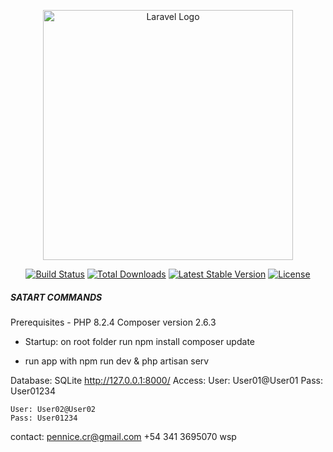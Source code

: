 <p align="center"><a href="https://laravel.com" target="_blank"><img src="https://raw.githubusercontent.com/laravel/art/master/logo-lockup/5%20SVG/2%20CMYK/1%20Full%20Color/laravel-logolockup-cmyk-red.svg" width="400" alt="Laravel Logo"></a></p>

<p align="center">
<a href="https://github.com/laravel/framework/actions"><img src="https://github.com/laravel/framework/workflows/tests/badge.svg" alt="Build Status"></a>
<a href="https://packagist.org/packages/laravel/framework"><img src="https://img.shields.io/packagist/dt/laravel/framework" alt="Total Downloads"></a>
<a href="https://packagist.org/packages/laravel/framework"><img src="https://img.shields.io/packagist/v/laravel/framework" alt="Latest Stable Version"></a>
<a href="https://packagist.org/packages/laravel/framework"><img src="https://img.shields.io/packagist/l/laravel/framework" alt="License"></a>
</p>


##### SATART COMMANDS #####

Prerequisites - 
PHP 8.2.4
Composer version 2.6.3

- Startup: on root folder run
npm install
composer update

- run app with
npm run dev & php artisan serv


Database: SQLite
http://127.0.0.1:8000/
Access: 
    User: User01@User01
    Pass: User01234

    User: User02@User02
    Pass: User01234


contact:    pennice.cr@gmail.com
            +54 341 3695070 wsp